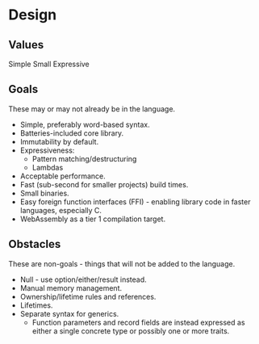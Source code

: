 # Design

## Values

Simple
Small
Expressive

## Goals

These may or may not already be in the language.

* Simple, preferably word-based syntax.
* Batteries-included core library.
* Immutability by default.
* Expressiveness:
  * Pattern matching/destructuring
  * Lambdas
* Acceptable performance.
* Fast (sub-second for smaller projects) build times.
* Small binaries.
* Easy foreign function interfaces (FFI) - enabling library code in faster languages, especially C.
* WebAssembly as a tier 1 compilation target.

## Obstacles

These are non-goals - things that will not be added to the language.

* Null - use option/either/result instead.
* Manual memory management.
* Ownership/lifetime rules and references.
* Lifetimes.
* Separate syntax for generics.
  * Function parameters and record fields are instead expressed as either a single concrete type or possibly one or more traits.  
